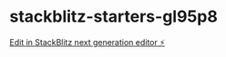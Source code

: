 # stackblitz-starters-gl95p8

[Edit in StackBlitz next generation editor ⚡️](https://stackblitz.com/~/github.com/mohamad-ali-asnawi-93/stackblitz-starters-gl95p8)